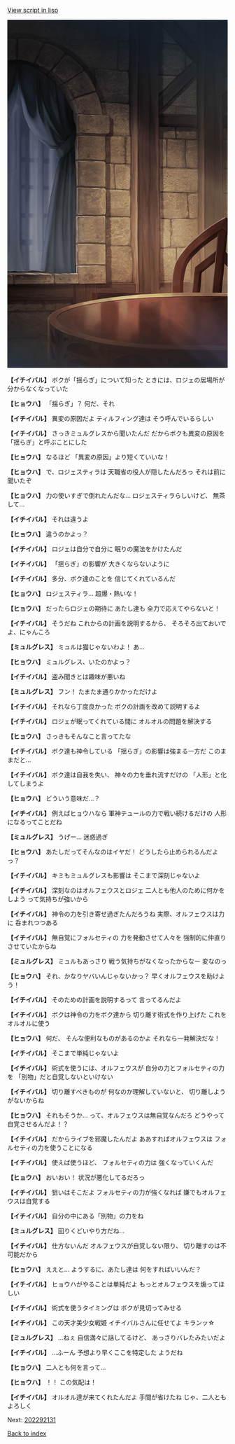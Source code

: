 [View script in lisp](../scripts/202292120.txt)

![201_room.png](../images/backgrounds/201_room.png)

**【イチイバル】**
ボクが「揺らぎ」について知った
ときには、ロジェの居場所が
分からなくなっていた

**【ヒョウハ】**
「揺らぎ」？
何だ、それ

**【イチイバル】**
異変の原因だよ
ティルフィング達は
そう呼んでいるらしい

**【イチイバル】**
さっきミュルグレスから聞いたんだ
だからボクも異変の原因を
「揺らぎ」と呼ぶことにした

**【ヒョウハ】**
なるほど
「異変の原因」より短くていいな！

**【ヒョウハ】**
で、ロジェスティラは
天職省の役人が隠したんだろっ
それは前に聞いたぞ

**【ヒョウハ】**
力の使いすぎで倒れたんだな…
ロジェスティラらしいけど、
無茶して…

**【イチイバル】**
それは違うよ

**【ヒョウハ】**
違うのかよっ？

**【イチイバル】**
ロジェは自分で自分に
眠りの魔法をかけたんだ

**【イチイバル】**
「揺らぎ」の影響が
大きくならないように

**【イチイバル】**
多分、ボク達のことを
信じてくれているんだ

**【ヒョウハ】**
ロジェスティラ…
超爆・熱いな！

**【ヒョウハ】**
だったらロジェの期待に
あたし達も
全力で応えてやらないと！

**【イチイバル】**
そうだね
これからの計画を説明するから、
そろそろ出ておいでよ、にゃんころ

**【ミュルグレス】**
ミュルは猫じゃないわよ！
あ…

**【ヒョウハ】**
ミュルグレス、いたのかよっ？

**【イチイバル】**
盗み聞きとは趣味が悪いね

**【ミュルグレス】**
フン！
たまたま通りかかっただけよ

**【イチイバル】**
それなら丁度良かった
ボクの計画を改めて説明するよ

**【イチイバル】**
ロジェが眠ってくれている間に
オルオルの問題を解決する

**【ヒョウハ】**
さっきもそんなこと言ってたな

**【イチイバル】**
ボク達も神令している
「揺らぎ」の影響は強まる一方だ
このままだと…

**【イチイバル】**
ボク達は自我を失い、
神々の力を垂れ流すだけの
「人形」と化してしまうよ

**【ヒョウハ】**
どういう意味だ…？

**【イチイバル】**
例えばヒョウハなら
軍神テュールの力で戦い続けるだけの
人形になるってことだね

**【ミュルグレス】**
うげー…
迷惑過ぎ

**【ヒョウハ】**
あたしだってそんなのはイヤだ！
どうしたら止められるんだよっ？

**【イチイバル】**
キミもミュルグレスも影響は
そこまで深刻じゃないよ

**【イチイバル】**
深刻なのはオルフェウスとロジェ
二人とも他人のために何かをしよう
って気持ちが強いから

**【イチイバル】**
神令の力を引き寄せ過ぎたんだろうね
実際、オルフェウスは力に
呑まれつつある

**【イチイバル】**
無自覚にフォルセティの
力を発動させて人々を
強制的に仲直りさせていたからね

**【ミュルグレス】**
ミュルもあっさり
戦う気持ちがなくなったからなー
変なのっ

**【ヒョウハ】**
それ、かなりヤバいんじゃないかっ？
早くオルフェウスを助けよう！

**【イチイバル】**
そのための計画を説明するって
言ってるんだよ

**【イチイバル】**
ボクは神令の力をボク達から
切り離す術式を作り上げた
これをオルオルに使う

**【ヒョウハ】**
何だ、
そんな便利なものがあるのかよ
それなら一発解決だな！

**【イチイバル】**
そこまで単純じゃないよ

**【イチイバル】**
術式を使うには、オルフェウスが
自分の力とフォルセティの力を
「別物」だと自覚しないといけない

**【イチイバル】**
切り離すべきものが
何なのか理解していないと、
切り離しようがないからね

**【ヒョウハ】**
それもそうか…
って、オルフェウスは無自覚なんだろ
どうやって自覚させるんだよ！？

**【イチイバル】**
だからライブを邪魔したんだよ
ああすればオルフェウスは
フォルセティの力を使うことになる

**【イチイバル】**
使えば使うほど、
フォルセティの力は
強くなっていくんだ

**【ヒョウハ】**
おいおい！
状況が悪化してるだろっ

**【イチイバル】**
狙いはそこだよ
フォルセティの力が強くなれば
嫌でもオルフェウスは自覚する

**【イチイバル】**
自分の中にある「別物」の力をね

**【ミュルグレス】**
回りくどいやり方だね…

**【イチイバル】**
仕方ないんだ
オルフェウスが自覚しない限り、
切り離すのは不可能だから

**【ヒョウハ】**
ええと…
ようするに、あたし達は
何をすればいいんだ？

**【イチイバル】**
ヒョウハがやることは単純だよ
もっとオルフェウスを煽ってほしい

**【イチイバル】**
術式を使うタイミングは
ボクが見切ってみせる

**【イチイバル】**
この天才美少女戦姫
イチイバルさんに任せてよ
キランッ☆

**【ミュルグレス】**
…ねぇ
自信満々に話してるけど、
あっさりバレたみたいだよ

**【イチイバル】**
…ふーん
予想より早くここを特定した
ようだね

**【ヒョウハ】**
二人とも何を言って…

**【ヒョウハ】**
！！
この気配は！

**【イチイバル】**
オルオル達が来てくれたんだよ
手間が省けたね
じゃ、二人ともよろしく


Next: [202292131](202292131.md)

[Back to index](index.md)
